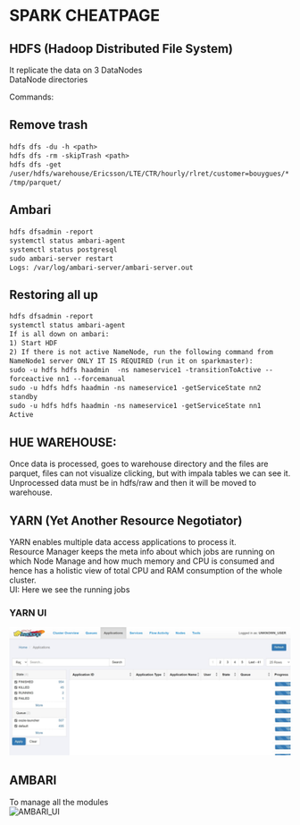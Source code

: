 # SPARK CHEATPAGE
## HDFS (Hadoop Distributed File System)
It replicate the data on 3 DataNodes  
DataNode directories  

Commands:
## Remove trash  
```
hdfs dfs -du -h <path>
hdfs dfs -rm -skipTrash <path>
hdfs dfs -get  /user/hdfs/warehouse/Ericsson/LTE/CTR/hourly/rlret/customer=bouygues/*  /tmp/parquet/
```
## Ambari
```
hdfs dfsadmin -report
systemctl status ambari-agent 
systemctl status postgresql
sudo ambari-server restart
Logs: /var/log/ambari-server/ambari-server.out
```
## Restoring all up  
```
hdfs dfsadmin -report
systemctl status ambari-agent
If is all down on ambari:  
1) Start HDF
2) If there is not active NameNode, run the following command from NameNode1 server ONLY IT IS REQUIRED (run it on sparkmaster): 
sudo -u hdfs hdfs haadmin  -ns nameservice1 -transitionToActive --forceactive nn1 --forcemanual  
sudo -u hdfs hdfs haadmin -ns nameservice1 -getServiceState nn2
standby
sudo -u hdfs hdfs haadmin -ns nameservice1 -getServiceState nn1
Active
```

## HUE WAREHOUSE:
Once data is processed,  goes to warehouse directory and the files are parquet, files can not visualize  clicking, but with impala tables we can see it.  
Unprocessed data must be in hdfs/raw and then it will be moved to warehouse.  


## YARN (Yet Another Resource Negotiator)
YARN enables multiple data access applications to process it.  
Resource Manager keeps the meta info about which jobs are running on which Node Manage and how much memory and CPU is consumed and hence has a holistic view of total CPU and RAM consumption of the whole cluster.  
UI: Here we see the running jobs  

### YARN UI
![YARN UI](https://github.com/m0sc0/spark/blob/main/yarn%20ui.jpg)

## AMBARI
To manage all the modules  
![AMBARI_UI](https://learn.microsoft.com/en-us/azure/hdinsight/media/hdinsight-changing-configs-via-ambari/apache-ambari-dashboard.png)



